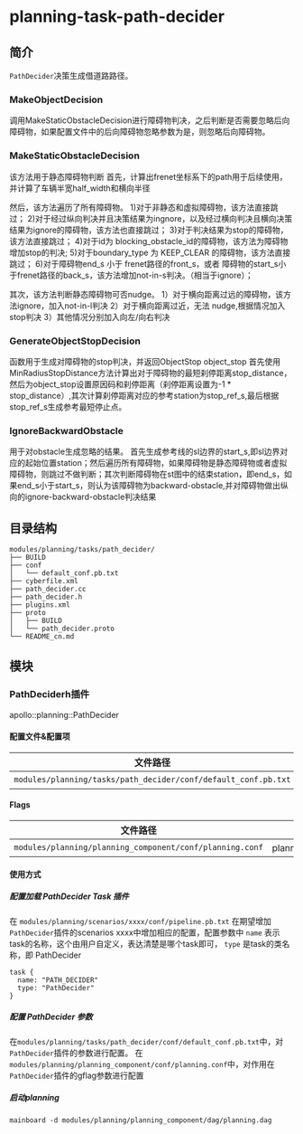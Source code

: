 planning-task-path-decider
==============

## 简介
`PathDecider`决策生成借道路路径。

### MakeObjectDecision
调用MakeStaticObstacleDecision进行障碍物判决，之后判断是否需要忽略后向障碍物，如果配置文件中的后向障碍物忽略参数为是，则忽略后向障碍物。

### MakeStaticObstacleDecision
该方法用于静态障碍物判断
首先，计算出frenet坐标系下的path用于后续使用，并计算了车辆半宽half_width和横向半径

然后，该方法遍历了所有障碍物。
1)对于非静态和虚拟障碍物，该方法直接跳过；
2)对于经过纵向判决并且决策结果为ingnore，以及经过横向判决且横向决策结果为ignore的障碍物，该方法也直接跳过；
3)对于判决结果为stop的障碍物，该方法直接跳过；
4)对于id为 blocking_obstacle_id的障碍物，该方法为障碍物增加stop的判决;
5)对于boundary_type 为 KEEP_CLEAR 的障碍物，该方法直接跳过；
6)对于障碍物end_s 小于 frenet路径的front_s，或者 障碍物的start_s小于frenet路径的back_s，该方法增加not-in-s判决。（相当于ignore）；

其次，该方法判断静态障碍物可否nudge。
1）对于横向距离过远的障碍物，该方法ignore，加入not-in-l判决
2）对于横向距离过近，无法 nudge,根据情况加入stop判决
3）其他情况分别加入向左/向右判决

### GenerateObjectStopDecision
函数用于生成对障碍物的stop判决，并返回ObjectStop object_stop
首先使用MinRadiusStopDistance方法计算出对于障碍物的最短刹停距离stop_distance，然后为object_stop设置原因码和刹停距离（刹停距离设置为-1 * stop_distance）,其次计算刹停距离对应的参考station为stop_ref_s,最后根据stop_ref_s生成参考最短停止点。

### IgnoreBackwardObstacle
用于对obstacle生成忽略的结果。
首先生成参考线的sl边界的start_s,即sl边界对应的起始位置station；然后遍历所有障碍物，如果障碍物是静态障碍物或者虚拟障碍物，则跳过不做判断；其次判断障碍物在st图中的结束station，即end_s，如果end_s小于start_s，则认为该障碍物为backward-obstacle,并对障碍物做出纵向的ignore-backward-obstacle判决结果


## 目录结构 
```shell
modules/planning/tasks/path_decider/
├── BUILD
├── conf
│   └── default_conf.pb.txt
├── cyberfile.xml
├── path_decider.cc
├── path_decider.h
├── plugins.xml
├── proto
│   ├── BUILD
│   └── path_decider.proto
└── README_cn.md

```

## 模块

### PathDeciderh插件
apollo::planning::PathDecider

#### 配置文件&配置项
| 文件路径 | 类型/结构 | <div style="width: 300pt">说明</div> |
| ---- | ---- | ---- |
| `modules/planning/tasks/path_decider/conf/default_conf.pb.txt` | apollo::planning::PathDeciderConfig | PathDecider 的配置文件 |

#### Flags

| 文件路径                                            |  <div style="width: 300pt">说明</div> |
| --------------------------------------------------- |  ------------------------------------ |
| `modules/planning/planning_component/conf/planning.conf` |  planning模块的flag配置文件           |

#### 使用方式
##### 配置加载 PathDecider Task 插件
在 `modules/planning/scenarios/xxxx/conf/pipeline.pb.txt` 在期望增加`PathDecider`插件的scenarios xxxx中增加相应的配置，配置参数中 `name` 表示task的名称，这个由用户自定义，表达清楚是哪个task即可， `type` 是task的类名称，即 PathDecider
```
task {
  name: "PATH_DECIDER"
  type: "PathDecider"
}
```
##### 配置 PathDecider 参数
在`modules/planning/tasks/path_decider/conf/default_conf.pb.txt`中，对`PathDecider`插件的参数进行配置。
在`modules/planning/planning_component/conf/planning.conf`中，对作用在`PathDecider`插件的gflag参数进行配置
##### 启动planning
```shell
mainboard -d modules/planning/planning_component/dag/planning.dag
```